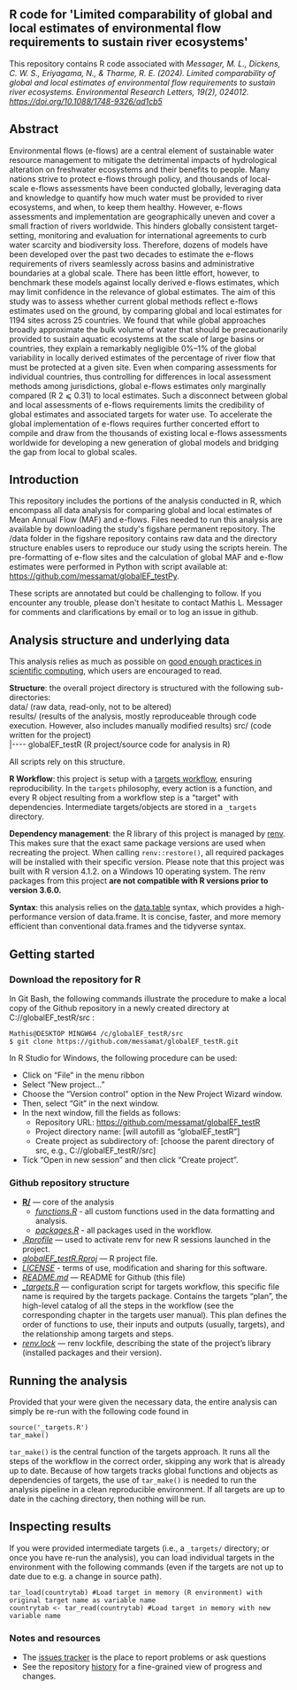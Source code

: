 ## R code for 'Limited comparability of global and local estimates of environmental flow requirements to sustain river ecosystems'

This repository contains R code associated with _Messager, M. L., Dickens, C. W. S., Eriyagama, N., & Tharme, R. E. (2024). Limited comparability of global and local estimates of environmental flow requirements to sustain river ecosystems. Environmental Research Letters, 19(2), 024012. https://doi.org/10.1088/1748-9326/ad1cb5_

## Abstract
Environmental flows (e-flows) are a central element of sustainable water resource management to mitigate the detrimental impacts of hydrological alteration on freshwater ecosystems and their benefits to people. Many nations strive to protect e-flows through policy, and thousands of local-scale e-flows assessments have been conducted globally, leveraging data and knowledge to quantify how much water must be provided to river ecosystems, and when, to keep them healthy. However, e-flows assessments and implementation are geographically uneven and cover a small fraction of rivers worldwide. This hinders globally consistent target-setting, monitoring and evaluation for international agreements to curb water scarcity and biodiversity loss. Therefore, dozens of models have been developed over the past two decades to estimate the e-flows requirements of rivers seamlessly across basins and administrative boundaries at a global scale. There has been little effort, however, to benchmark these models against locally derived e-flows estimates, which may limit confidence in the relevance of global estimates. The aim of this study was to assess whether current global methods reflect e-flows estimates used on the ground, by comparing global and local estimates for 1194 sites across 25 countries. We found that while global approaches broadly approximate the bulk volume of water that should be precautionarily provided to sustain aquatic ecosystems at the scale of large basins or countries, they explain a remarkably negligible 0%–1% of the global variability in locally derived estimates of the percentage of river flow that must be protected at a given site. Even when comparing assessments for individual countries, thus controlling for differences in local assessment methods among jurisdictions, global e-flows estimates only marginally compared (R 2 ⩽ 0.31) to local estimates. Such a disconnect between global and local assessments of e-flows requirements limits the credibility of global estimates and associated targets for water use. To accelerate the global implementation of e-flows requires further concerted effort to compile and draw from the thousands of existing local e-flows assessments worldwide for developing a new generation of global models and bridging the gap from local to global scales.

## Introduction

This repository includes the portions of the analysis conducted in R, which encompass all data analysis for comparing global and local estimates
of Mean Annual Flow (MAF) and e-flows. Files needed to run this analysis are available by downloading the study's figshare permanent repository. 
The /data folder in the figshare repository contains raw data and the directory structure enables users to reproduce our 
study using the scripts herein. The pre-formatting of e-flow sites and the calculation of global MAF and e-flow estimates were performed
in Python with script available at: https://github.com/messamat/globalEF_testPy. 

These scripts are annotated but could be challenging to follow. If you encounter any trouble, please don't hesitate
to contact Mathis L. Messager for comments and clarifications by email or to log an issue in github.

## Analysis structure and underlying data

This analysis relies as much as possible on [good enough practices in scientific computing](https://journals.plos.org/ploscompbiol/article?id=10.1371/journal.pcbi.1005510), which users are encouraged to read.

**Structure**: the overall project directory is structured with the following sub-directories:  
data/ (raw data, read-only, not to be altered)  
results/ (results of the analysis, mostly reproduceable through code execution. However, also includes manually modified results)
src/ (code written for the project)  
|---- globalEF_testR (R project/source code for analysis in R)  

All scripts rely on this structure.

**R Workflow**: this project is setup with a [targets workflow](https://docs.ropensci.org/targets/), ensuring reproducibility.
In the `targets` philosophy, every action is a function, and every R object resulting from a workflow step is a "target" with dependencies.
Intermediate targets/objects are stored in a `_targets` directory. 

**Dependency management**: the R library of this project is managed by [renv](https://rstudio.github.io/renv/articles/renv.html).
This makes sure that the exact same package versions are used when recreating the project.
When calling `renv::restore()`, all required packages will be installed with their specific version. 
Please note that this project was built with R version 4.1.2. on a Windows 10 operating system.
The renv packages from this project **are not compatible with R versions prior to version 3.6.0.**

**Syntax**: this analysis relies on the [data.table](https://rdatatable.gitlab.io/data.table/) syntax, which provides a high-performance version of data.frame. It is concise, faster, and more memory efficient than conventional data.frames and the tidyverse syntax.

## Getting started
### Download the repository for R
In Git Bash, the following commands illustrate the procedure to make a local copy of the Github repository in a newly created directory at 
C://globalEF_testR/src :

```{r, engine = 'bash', eval = FALSE}
Mathis@DESKTOP MINGW64 /c/globalEF_testR/src
$ git clone https://github.com/messamat/globalEF_testR.git
```

In R Studio for Windows, the following procedure can be used:  

* Click on “File” in the menu ribbon  
* Select “New project…”  
* Choose the “Version control” option in the New Project Wizard window.
* Then, select “Git” in the next window.
* In the next window, fill the fields as follows:  
  * Repository URL: https://github.com/messamat/globalEF_testR
  * Project directory name: [will autofill as “globalEF_testR”]  
  * Create project as subdirectory of: [choose the parent directory of src, e.g., C://globalEF_testR//src]  
* Tick “Open in new session” and then click “Create project”.  


### Github repository structure
- [**R/**](https://github.com/messamat/globalEF_testR/tree/main/R) — core of the analysis
  - [*functions.R*](https://github.com/messamat/globalEF_testR/blob/main/R/functions.R) - all custom functions used in the data formatting and analysis. 
  - [*packages.R*](https://github.com/messamat/globalEF_testR/blob/main/R/packages.R) - all packages used in the workflow.
- [*.Rprofile*](https://github.com/messamat/globalEF_testR/blob/main/.Rprofile) — used to activate renv for new R sessions launched in the project.
- [*globalEF_testR.Rproj*](https://github.com/messamat/globalEF_testR/blob/main/GeneticScaling.Rproj) — R project file.
- [*LICENSE*](https://github.com/messamat/globalEF_testR/blob/main/LICENSE) - terms of use, modification and sharing for this software.
- [*README.md*](https://github.com/messamat/globalEF_testR/blob/main/README.md) — README for Github (this file)
- [*\_targets.R*](https://github.com/messamat/globalEF_testR/blob/main/_targets.R) — configuration script for targets workflow,  this specific file name is required by the targets package. Contains the targets “plan”, the high-level catalog of all the steps in the workflow (see the corresponding chapter in the targets user manual). This plan defines the order of functions to use, their inputs and outputs (usually, targets), and the relationship among targets and steps.
- [*renv.lock*](https://github.com/messamat/globalEF_testR/blob/main/renv.lock) — renv lockfile, describing the state of the project’s library (installed packages and their version).


## Running the analysis
Provided that your were given the necessary data, the entire analysis can simply be re-run with the following code found in 
```{r rmake, eval = FALSE}
source('_targets.R')
tar_make()
```
`tar_make()` is the central function of the targets approach. It runs all the steps of the workflow in the correct order, skipping any work that is already up to date. Because of how targets tracks global functions and objects as dependencies of targets, the use of `tar_make()`  is needed to run the analysis pipeline in a clean reproducible environment. If all targets are up to date in the caching directory, then nothing will be run.

## Inspecting results
If you were provided intermediate targets (i.e., a `_targets/` directory; or once you have re-run the analysis), you can load individual targets in the environment with the following commands (even if the targets are not up to date due to e.g. a change in source path). 
``` {r loadtarg, eval = FALSE}
tar_load(countrytab) #Load target in memory (R environment) with original target name as variable name 
countrytab <- tar_read(countrytab) #Load target in memory with new variable name
```

### Notes and resources 
* The [issues tracker](https://github.com/messamat/globalEF_testR/issues) is the place to report problems or ask questions 
* See the repository [history](https://github.com/messamat/globalEF_testR/issues/commits/master) for a fine-grained view of progress and changes.

